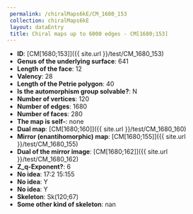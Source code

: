 ```yaml
--- 
 permalink: /chiralMaps6kE/CM_1680_153 
 collection: chiralMaps6kE
 layout: dataEntry
 title: Chiral maps up to 6000 edges - CM[1680;153]
---
```


- **ID**: [CM[1680;153]]({{ site.url }}/test/CM_1680_153)
- **Genus of the underlying surface**: 641
- **Length of the face**: 12
- **Valency**: 28
- **Length of the Petrie polygon**: 40
- **Is the automorphism group solvable?**: N
- **Number of vertices**: 120
- **Number of edges**: 1680
- **Number of faces**: 280
- **The map is self-**: none
- **Dual map**: [CM[1680;160]]({{ site.url }}/test/CM_1680_160)
- **Mirror (enantihomorphic) map**: [CM[1680;155]]({{ site.url }}/test/CM_1680_155)
- **Dual of the mirror image**: [CM[1680;162]]({{ site.url }}/test/CM_1680_162)
- **Z_q-Exponent?**: 6
- **No idea**:  17:2 15:155
- **No idea**: Y
- **No idea**: Y
- **Skeleton**: Sk(120;67)
- **Some other kind of skeleton**: nan

